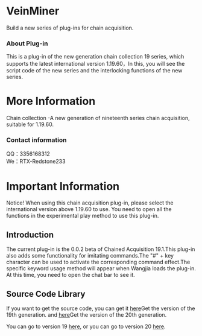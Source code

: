 # VeinMiner
Build a new series of plug-ins for chain acquisition.

### About Plug-in
This is a plug-in of the new generation chain collection 19 series, which supports the latest international version 1.19.60，In this, you will see the script code of the new series and the interlocking functions of the new series.

# More Information
Chain collection
-A new generation of nineteenth series chain acquisition, suitable for 1.19.60.

### Contact information
QQ：3356168312 <br>
We：RTX-Redstone233

# Important Information
Notice! When using this chain acquisition plug-in, please select the international version above 1.19.60 to use. You need to open all the functions in the experimental play method to use this plug-in.

## Introduction
The current plug-in is the 0.0.2 beta of Chained Acquisition 19.1.This plug-in also adds some functionality for imitating commands.The "#" + key character can be used to activate the corresponding command effect.The specific keyword usage method will appear when Wangjia loads the plug-in. At this time, you need to open the chat bar to see it.

## Source Code Library
If you want to get the source code, you can get it [here](https://github.com/Redstone2337200/VeinMiner/tree/V19)Get the version of the 19th generation. and [here](https://github.com/Redstone2337200/VeinMiner/tree/v20)Get the version of the 20th generation.
<div>You can go to version 19 <a href="https://github.com/Redstone2337200/VeinMiner/tree/V19">here</a>, or you can go to version 20 <a href="https://github.com/Redstone2337200/VeinMiner/tree/v20">here</a>.</div>
